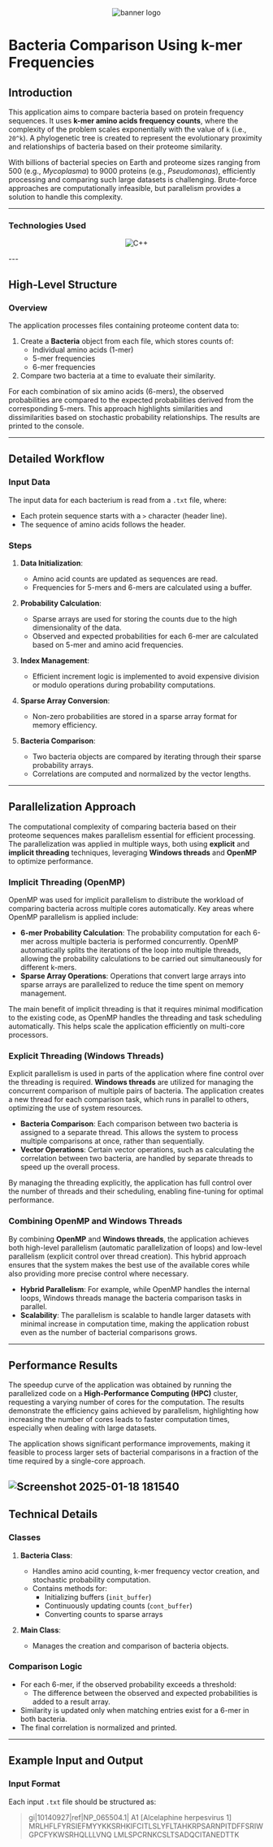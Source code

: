 <p align="center">
  <img src="assets/img/banner_logo.webp" alt="banner logo">
</p>

# Bacteria Comparison Using k-mer Frequencies

## Introduction

This application aims to compare bacteria based on protein frequency sequences. It uses **k-mer amino acids frequency counts**, where the complexity of the problem scales exponentially with the value of `k` (i.e., `20^k`). A phylogenetic tree is created to represent the evolutionary proximity and relationships of bacteria based on their proteome similarity.

With billions of bacterial species on Earth and proteome sizes ranging from 500 (e.g., *Mycoplasma*) to 9000 proteins (e.g., *Pseudomonas*), efficiently processing and comparing such large datasets is challenging. Brute-force approaches are computationally infeasible, but parallelism provides a solution to handle this complexity.

---
### Technologies Used

<p align="center">
  <img src="https://img.shields.io/badge/C%2B%2B-00599C?logo=c%2B%2B&logoColor=white" alt="C++"/>
</p>
---

## High-Level Structure

### Overview

The application processes files containing proteome content data to:

1. Create a **Bacteria** object from each file, which stores counts of:
   - Individual amino acids (1-mer)
   - 5-mer frequencies
   - 6-mer frequencies
2. Compare two bacteria at a time to evaluate their similarity.

For each combination of six amino acids (6-mers), the observed probabilities are compared to the expected probabilities derived from the corresponding 5-mers. This approach highlights similarities and dissimilarities based on stochastic probability relationships. The results are printed to the console.

---

## Detailed Workflow

### Input Data

The input data for each bacterium is read from a `.txt` file, where:
- Each protein sequence starts with a `>` character (header line).
- The sequence of amino acids follows the header.

### Steps

1. **Data Initialization**:
   - Amino acid counts are updated as sequences are read.
   - Frequencies for 5-mers and 6-mers are calculated using a buffer.

2. **Probability Calculation**:
   - Sparse arrays are used for storing the counts due to the high dimensionality of the data.
   - Observed and expected probabilities for each 6-mer are calculated based on 5-mer and amino acid frequencies.

3. **Index Management**:
   - Efficient increment logic is implemented to avoid expensive division or modulo operations during probability computations.

4. **Sparse Array Conversion**:
   - Non-zero probabilities are stored in a sparse array format for memory efficiency.

5. **Bacteria Comparison**:
   - Two bacteria objects are compared by iterating through their sparse probability arrays.
   - Correlations are computed and normalized by the vector lengths.

---

## Parallelization Approach

The computational complexity of comparing bacteria based on their proteome sequences makes parallelism essential for efficient processing. The parallelization was applied in multiple ways, both using **explicit** and **implicit threading** techniques, leveraging **Windows threads** and **OpenMP** to optimize performance.

### Implicit Threading (OpenMP)

OpenMP was used for implicit parallelism to distribute the workload of comparing bacteria across multiple cores automatically. Key areas where OpenMP parallelism is applied include:

- **6-mer Probability Calculation**: The probability computation for each 6-mer across multiple bacteria is performed concurrently. OpenMP automatically splits the iterations of the loop into multiple threads, allowing the probability calculations to be carried out simultaneously for different k-mers.
- **Sparse Array Operations**: Operations that convert large arrays into sparse arrays are parallelized to reduce the time spent on memory management.

The main benefit of implicit threading is that it requires minimal modification to the existing code, as OpenMP handles the threading and task scheduling automatically. This helps scale the application efficiently on multi-core processors.

### Explicit Threading (Windows Threads)

Explicit parallelism is used in parts of the application where fine control over the threading is required. **Windows threads** are utilized for managing the concurrent comparison of multiple pairs of bacteria. The application creates a new thread for each comparison task, which runs in parallel to others, optimizing the use of system resources.

- **Bacteria Comparison**: Each comparison between two bacteria is assigned to a separate thread. This allows the system to process multiple comparisons at once, rather than sequentially.
- **Vector Operations**: Certain vector operations, such as calculating the correlation between two bacteria, are handled by separate threads to speed up the overall process.

By managing the threading explicitly, the application has full control over the number of threads and their scheduling, enabling fine-tuning for optimal performance.

### Combining OpenMP and Windows Threads

By combining **OpenMP** and **Windows threads**, the application achieves both high-level parallelism (automatic parallelization of loops) and low-level parallelism (explicit control over thread creation). This hybrid approach ensures that the system makes the best use of the available cores while also providing more precise control where necessary.

- **Hybrid Parallelism**: For example, while OpenMP handles the internal loops, Windows threads manage the bacteria comparison tasks in parallel.
- **Scalability**: The parallelism is scalable to handle larger datasets with minimal increase in computation time, making the application robust even as the number of bacterial comparisons grows.

---

## Performance Results

The speedup curve of the application was obtained by running the parallelized code on a **High-Performance Computing (HPC)** cluster, requesting a varying number of cores for the computation. The results demonstrate the efficiency gains achieved by parallelism, highlighting how increasing the number of cores leads to faster computation times, especially when dealing with large datasets.

The application shows significant performance improvements, making it feasible to process larger sets of bacterial comparisons in a fraction of the time required by a single-core approach.

![Screenshot 2025-01-18 181540](https://github.com/user-attachments/assets/8a271dfd-5012-4f49-9534-f7dcd0153ddf)
---

## Technical Details

### Classes

1. **Bacteria Class**:
   - Handles amino acid counting, k-mer frequency vector creation, and stochastic probability computation.
   - Contains methods for:
     - Initializing buffers (`init_buffer`)
     - Continuously updating counts (`cont_buffer`)
     - Converting counts to sparse arrays

2. **Main Class**:
   - Manages the creation and comparison of bacteria objects.

### Comparison Logic

- For each 6-mer, if the observed probability exceeds a threshold:
  - The difference between the observed and expected probabilities is added to a result array.
- Similarity is updated only when matching entries exist for a 6-mer in both bacteria.
- The final correlation is normalized and printed.

---

## Example Input and Output

### Input Format

Each input `.txt` file should be structured as:

>gi|10140927|ref|NP_065504.1| A1 [Alcelaphine herpesvirus 1] MRLHFLFYRSIEFMYYKKSRHKIFCITLSLYFLTAHKRPSARNPITDFFSRIWGPCFYKWSRHQLLLVNQ LMLSPCRNKCSLTSADQCITANEDTTK
